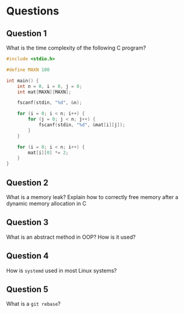 # Questions

## Question 1

What is the time complexity of the following C program?

```c
#include <stdio.h>

#define MAXN 100

int main() {
    int n = 0, i = 0, j = 0;
    int mat[MAXN][MAXN];

    fscanf(stdin, "%d", &n);

    for (i = 0; i < n; i++) {
        for (j = 0; j < n; j++) {
            fscanf(stdin, "%d", &mat[i][j]);
        }
    }

    for (i = 0; i < n; i++) {
        mat[i][0] *= 2;
    }
}
```

## Question 2

What is a memory leak? Explain how to correctly free memory after a dynamic
memory allocation in C

## Question 3

What is an abstract method in OOP? How is it used?

## Question 4

How is `systemd` used in most Linux systems?

## Question 5

What is a `git rebase`?